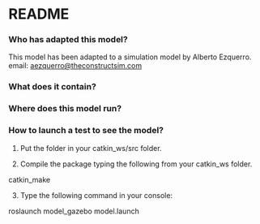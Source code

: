 # README #

### Who has adapted this model? ###

This model has been adapted to a simulation model by Alberto Ezquerro.
email: aezquerro@theconstructsim.com

### What does it contain? ###


### Where does this model run? ###



### How to launch a test to see the model? ###

1. Put the folder in your catkin_ws/src folder.

2. Compile the package typing the following from your catkin_ws folder.

catkin_make

3. Type the following command in your console:

roslaunch model_gazebo model.launch

